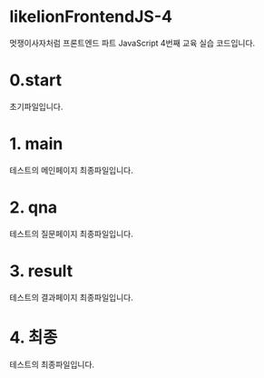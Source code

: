 # likelionFrontendJS-4
멋쟁이사자처럼 프론트엔드 파트 JavaScript 4번째 교육 실습 코드입니다. 

# 0.start 

초기파일입니다.

# 1. main

테스트의 메인페이지 최종파일입니다.

# 2. qna

테스트의 질문페이지 최종파일입니다.

# 3. result

테스트의 결과페이지 최종파일입니다.

# 4. 최종 

테스트의 최종파일입니다.
